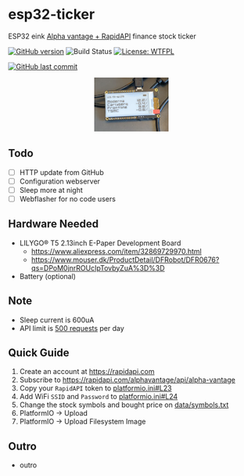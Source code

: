 # esp32-ticker

ESP32 eink [Alpha vantage + RapidAPI](https://rapidapi.com/alphavantage/api/alpha-vantage) finance stock ticker

[![GitHub version](https://img.shields.io/github/v/release/ldab/esp32-ticker?include_prereleases)](https://github.com/ldab/esp32-ticker/releases/latest)
![Build Status](https://github.com/ldab/esp32-ticker/actions/workflows/workflow.yml/badge.svg)
[![License: WTFPL](http://www.wtfpl.net/wp-content/uploads/2012/12/wtfpl-badge-2.png)](https://github.com/ldab/esp32-ticker/blob/master/LICENSE)

[![GitHub last commit](https://img.shields.io/github/last-commit/ldab/esp32-ticker.svg?style=social)](https://github.com/ldab/esp32-ticker)

<p align="center">
  <img src="docs/ticker.png" width="30%">
</p>

## Todo

- [ ] HTTP update from GitHub
- [ ] Configuration webserver
- [ ] Sleep more at night
- [ ] Webflasher for no code users

## Hardware Needed

- LILYGO® T5 2.13inch E-Paper Development Board
  - https://www.aliexpress.com/item/32869729970.html
  - https://www.mouser.dk/ProductDetail/DFRobot/DFR0676?qs=DPoM0jnrROUcIpTovbyZuA%3D%3D
- Battery (optional)

## Note

- Sleep current is 600uA
- API limit is [500 requests](https://rapidapi.com/alphavantage/api/alpha-vantage) per day

## Quick Guide

1. Create an account at https://rapidapi.com
2. Subscribe to https://rapidapi.com/alphavantage/api/alpha-vantage
3. Copy your `RapidAPI` token to [platformio.ini#L23](https://github.com/ldab/esp32-ticker/blob/main/platformio.ini#L23)
4. Add WiFi `SSID` and `Password` to [platformio.ini#L24](https://github.com/ldab/esp32-ticker/blob/main/platformio.ini#L24)
5. Change the stock symbols and bought price on [data/symbols.txt](https://github.com/ldab/esp32-ticker/blob/main/data/symbols.txt)
6. PlatformIO -> Upload
7. PlatformIO -> Upload Filesystem Image

## Outro

- outro
